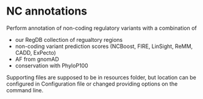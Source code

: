 # NC annotations

Perform annotation of non-coding regulatory variants with a combination of
- our RegDB collection of regualtory regions
- non-coding variant prediction scores (NCBoost, FIRE, LinSight, ReMM, CADD, ExPecto)
- AF from gnomAD 
- conservation with PhyloP100

Supporting files are supposed to be in resources folder, but location can be configured in Configuration file or changed providing options on the command line.

